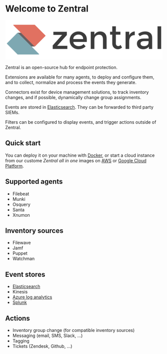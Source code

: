 # Welcome to Zentral

![Zentral](images/logo_640_160.svg)

Zentral is an open-source hub for endpoint protection.

Extensions are available for many agents, to deploy and configure them, and to collect, normalize and process the events they generate.

Connectors exist for device management solutions, to track inventory changes, and if possible, dynamically change group assignments.

Events are stored in [Elasticsearch](https://www.elastic.co/elasticsearch/). They can be forwarded to third party SIEMs.

Filters can be configured to display events, and trigger actions outside of Zentral.

## Quick start

You can deploy it on your machine with [Docker](./deployment/docker-compose), or start a cloud instance from our custome _Zentral all in one_ images on [AWS](./deployment/zaio-aws) or [Google Cloud Platform](./deployment/zaio-gcp).

## Supported agents

* Filebeat
* Munki
* Osquery
* Santa
* Xnumon

## Inventory sources

* Filewave
* Jamf
* Puppet
* Watchman

## Event stores

* [Elasticsearch](https://www.elastic.co/products/elasticsearch)
* Kinesis
* [Azure log analytics](https://docs.microsoft.com/en-us/azure/azure-monitor/log-query/get-started-portal)
* [Splunk](https://www.splunk.com/en_us/software/features-comparison-chart.html)

## Actions

* Inventory group change (for compatible inventory sources)
* Messaging (email, SMS, Slack, …)
* Tagging
* Tickets (Zendesk, Github, …)

